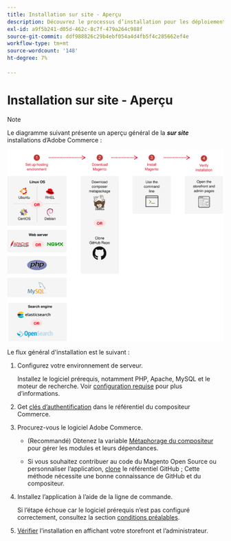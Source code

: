 ```yaml
---
title: Installation sur site - Aperçu
description: Découvrez le processus d’installation pour les déploiements sur site d’Adobe Commerce.
exl-id: a9f5b241-d05d-462c-8c7f-479a264c988f
source-git-commit: ddf988826c29b4ebf054a4d4fb5f4c285662ef4e
workflow-type: tm+mt
source-wordcount: '148'
ht-degree: 7%

---
```


# Installation sur site - Aperçu

>[!NOTE]
>
>Le diagramme suivant présente un aperçu général de la _**sur site**_ installations d’Adobe Commerce :

![Fonctionnement de l’installation](../assets/installation/install-diagram-24.svg)

Le flux général d&#39;installation est le suivant :

1. Configurez votre environnement de serveur.

   Installez le logiciel prérequis, notamment PHP, Apache, MySQL et le moteur de recherche. Voir [configuration requise](system-requirements.md) pour plus d’informations.

1. Get [clés d’authentification](prerequisites/authentication-keys.md) dans le référentiel du compositeur Commerce.

1. Procurez-vous le logiciel Adobe Commerce.

   * (Recommandé) Obtenez la variable [Métaphorage du compositeur](composer.md) pour gérer les modules et leurs dépendances.

   * Si vous souhaitez contribuer au code du Magento Open Source ou personnaliser l’application, [clone](https://developer.adobe.com/commerce/contributor/guides/install/clone-repository/) le référentiel GitHub ; Cette méthode nécessite une bonne connaissance de GitHub et du compositeur.

1. Installez l’application à l’aide de la ligne de commande.

   Si l’étape échoue car le logiciel prérequis n’est pas configuré correctement, consultez la section [conditions préalables](prerequisites/overview.md).

1. [Vérifier](next-steps/verify.md) l’installation en affichant votre storefront et l’administrateur.
